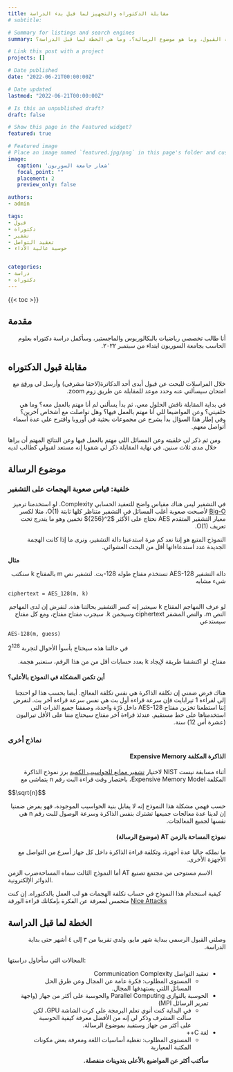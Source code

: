 ```yaml
---
title: مقابلة الدكتوراه والتجهيز لما قبل بدء الدراسة
# subtitle: 

# Summary for listings and search engines
summary: كيف جرت مقابلة القبول، وما هو موضوع الرسالة؟، وما هي الخطة لما قبل الدراسة؟

# Link this post with a project
projects: []

# Date published
date: "2022-06-21T00:00:00Z"

# Date updated
lastmod: "2022-06-21T00:00:00Z"

# Is this an unpublished draft?
draft: false

# Show this page in the Featured widget?
featured: true

# Featured image
# Place an image named `featured.jpg/png` in this page's folder and customize its options here.
image:
   caption: 'شعار جامعة السوربون'
   focal_point: ""
   placement: 2
   preview_only: false

authors:
- admin

tags:
- قبول
- دكتوراه
- تشفير
- تعقيد التواصل
- حوسبة عالية الأداء


categories:
- دراسة
- دكتوراه
---
```


<style>
h1, h2, h3, h4, h5, h6, h7
{
font-weight: bold; // it was normal
}
</style>
{{< toc >}}
## مقدمة
<p dir="rtl">أنا طالب تخصصي رياضيات بالبكالوريوس والماجستير، وسأكمل دراسة دكتوراه بعلوم الحاسب بجامعة السوربون ابتداء من سبتمبر ٢٠٢٢.</p>


##  مقابلة قبول الدكتوراه



<p dir="rtl">
خلال المراسلات للبحث عن قبول أبدى أحد الدكاترة(لاحقا مشرفي) وأرسل لي <a href="https://eprint.iacr.org/2022/197">ورقة</a> مع امتحان سيسألني عنه وحدد موعد للمقابلة عن طريق زوم zoom.
 </p>


<p dir="rtl">في بداية المقابلة ناقش الحلول معي، ثم بدأ يسألني لم أنا مهتم بالعمل معه؟ وما هي خلفيتي؟ وعن المواضيعا للي أنا مهتم بالعمل فيها؟ وهل تواصلت مع أشخاص آخرين؟ وفي إطار هذا السؤال بدأ يشرح عن مجموعات بحثية في أوروبا واقترح علي عدة أسماء أتواصل معهم. 

ومن ثم ذكر لي خلفيته وعن المسائل اللي مهتم بالعمل فيها وعن النتائج المهتم أن يراها خلال مدى ثلاث سنين. في نهاية المقابلة ذكر لي شفويا إنه مستعد لقبولي كطالب لديه</p>


## موضوع الرسالة

### خلفية: قياس صعوبة الهجمات على التشفير
<p dir="rtl">
في التشفير ليس هناك مقياس واضح للتعقيد الحسابي Complexity. لو استخدمنا ترميز <a href="https://ar.wikipedia.org/wiki/%D8%AA%D9%85%D8%AB%D9%8A%D9%84_O_%D8%A7%D9%84%D9%83%D8%A8%D8%B1%D9%89">Big-O</a> لأصبحت صعوبة أغلب المسائل في التشفير متناظر كلها ثابتة O(1)، مثلا لكسر معيار التشفير المتقدم AES نحتاج على الأكثر $2^{256}$  تخمين وهو ما يندرج تحت تعريف O(1).
</p>



<p dir="rtl">النموذج المتبع هو إننا نعد كم مرة استدعينا دالة التشفير، ونرى ما إذا كانت الهجمة الجديدة عدد استدعاءاتها أقل من البحث العشوائي.</p>


**مثال**

<p dir="rtl">
 دالة التشفير  AES-128 تستخذم مفتاح طوله 128-بت. لتشفير نص m بالمفتاح k سنكتب شيء مشابه
</p>

``` 
ciphertext = AES_128(m, k) 
```

<p dir="rtl">لو  عرف االمهاجم المفتاح k سيعتبر إنه كسر التشفير بحالتنا هذه. لنفرض إن لدى المهاجم النص m، والنص المشفر ciphertext وسيخمن k. سيجرب مفتاح مفتاح، ومع كل مفتاح سيستدعي </p>


```
AES-128(m, guess)
```


في حالتنا هذه سيحتاج بأسوأ الأحوال لتجربة 
$2^{128}$
<p dir="rtl"> 
مفتاح. لو اكتشفنا طريقة لإيجاد k بعدد حسابات أقل من من هذا الرقم، ستعتبر هجمة.</p> 

####  أين تكمن المشكلة في النموذج بالأعلى؟

<p dir="rtl">هناك فرض ضمني إن تكلفة الذاكرة هي نفس تكلفة المعالج. أيضا بحسب هذا لو احتجنا إلى لقراءة 1 تيرابايت فإن سرعة قراءة أول بت هي نفس سرعة قراءة آخر بت. لنفرض إننا استطعنا تخزين مفتاح AES-128 داخل ذَرّة واحدة، وصففنا جميع الذرات التي استخدمناها على خط مستقيم. عندئذ قراءة آخر مفتاح سيحتاج مننا على الأقل  تيراليون (عشرة أس 12) سنة. </p>


### نماذج أخرى 

<h4 dir="rtl"><b> الذاكرة المكلفة Expensive Memory </b></h4>

<p dir="rtl">
أثناء مسابقة نيست NIST لاختيار <a href="https://csrc.nist.gov/Projects/post-quantum-cryptography">تشفير ممانع للحواسيب الكمية</a> برز نموذج الذاكرة المكلفة Expensive Memory Model، باختصار وقت قراءة البت رقم n يتماشى مع </p>
$$\sqrt{n}$$
<p dir="rtl"> حسب فهمي مشكلة هذا النموذج إنه لا يقابل بنية الحواسيب الموجودة، فهو يفرض ضمنيا إن لدينا عدة معالجات جميعها تشترك بنفس الذاكرة وسرعة الوصول للبت رقم n هي نفسها لجميع المعالجات. </p>








<h4 dir="rtl">نموذج المساحة بالزمن AT (موضوع الرسالة)</h4>


<p dir="rtl"> ما نملكه حاليا عدة أجهزة، وتكلفة قراءة الذاكرة داخل كل جهاز أسرع من التواصل مع الأجهزة الأخرى.

 أما النموذج الثالث سماه المساحةضرب الزمن  AT الاسم مستوحى من مجتمع تصنيع الدوائر الإلكترونية.

كيفية استخدام هذا النموذج في حساب تكلفة الهجمات هو لب العمل بالدكتوراه. إن كنت متحمس لمعرفة عن الفكرة بإمكانك قراءة الورقة <a href="https://eprint.iacr.org/2022/197">Nice Attacks</a>
</p>

## الخطة لما قبل الدراسة
<p dir="rtl">
وصلني القبول الرسمي ببداية شهر مايو، ولدي تقريبا من ٣ إلى ٤ أشهر حتى بداية الدراسة. 

المجالات التي سأحاول دراستها:
</p>


<ul dir="rtl">

  <li> تعقيد التواصل Communication Complexity
    <ul>
      <li> المستوى المطلوب: فكرة عامة عن المجال وعن طرق الحل المسائل اللتي يستهدفها المجال.
 </li>
    </ul>
  </li>
  
  <li> 
الحوسبة بالتوازي Parallel Computing والحوسبة على أكثر من جهاز (واجهة تمرير الرسائل MPI)
    <ul>
      <li> في البداية كنت أنوي تعلم البرمجة على كرت الشاشة GPU، لكن سألت المشرف وذكر لي إنه من الأفضل معرفة كيفية الحوسبة على أكثر من جهاز وستفيد بموضوع الرسالة.</li>
    </ul>
  </li>

  <li> لغة C++
    <ul>
      <li> المستوى المطلوب: تغطية أساسيات اللغة ومعرفة بعض مكونات المكتبة المعيارية
 </li>
    </ul>
  </li>


<p dir="rtl"><strong> سأكتب أكثر عن المواضيع بالأعلى بتدوينات منفصلة. </strong> </p>


<script defer src="https://cdn.commento.io/js/commento.js"></script>
<div  id="commento" dir="rtl"></div>

